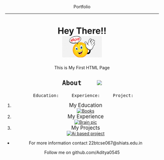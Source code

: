 <!DOCTYPE html>
<html lang="en">
<head>
   <meta charset="UTF-8">
   <meta name="viewport" content="width=device-width, initial-scale=1.0">
</head>
<body>
   <Header> Portfolio  <hr/>
   <main>
   <h1>
       Hey There!!  <br/>
       <img src="https://github.com/Aditya0545/My_HTML/blob/main/images/Hello.png?raw=true" alt="Hello" width="130">
   </h1>
   <p>This is My First HTML Page </p>
   <div>
   <h2> <pre>About    <img src="about link  -- > h https://www.google.com/imgres?imgurl=https%3A%2F%2Fwww.freeiconspng.com%2Fuploads%2Fabout-us-icon-5.png&tbnid=2q43_nsJBv6RpM&vet=12ahUKEwiPzuya6piBAxWw2zgGHQCCDLkQMygIegQIARBb..i&imgrefurl=https%3A%2F%2Fwww.freeiconspng.com%2Fimg%2F34422&docid=xd1Xx8a1MilnhM&w=512&h=512&q=about%20icon%20png&ved=2ahUKEwiPzuya6piBAxWw2zgGHQCCDLkQMygIegQIARBb#imgrc=2q43_nsJBv6RpM&imgdii=vDIWyDeb0BhMeM" width="40"></pre></h2>
   <section> <pre> Education:     Experience:     Project:</pre></section>
   <ol>
   <li><section><big>My Education</big></section></li>
   <a href = "/My_HTML/education.html" target="_main"><img src = "/My_HTML/images/ Education.png" width="150" alt="Books"></a> </a><br/>
   <li><section><big>My Experience</big></section></li>
   <a href = "/My_HTML/experience.html" target="_main"><img src = "/My_HTML/images/Experience.png" alt="Brain pic" width="150"></a><br/>
   <li><section><big>My Projects</big></section></li>
   <a href = "/My_HTML/project.html" target="_main"><img src="/My_HTML/images/Project.png" alt="Ai based project" width="150"></a></div></ol></hr>
   <footer><ul>
      <li>For more information contact 22btcse067@shiats.edu.in </li></ul></footer>
   <aside>
      Follow me on github.com/Aditya0545 </aside></main>
</body>
</html>
